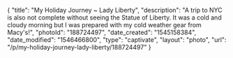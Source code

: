 {
    "title": "My Holiday Journey ~ Lady Liberty",
    "description": "A trip to NYC is also not complete without seeing the Statue of Liberty.  It was a cold and cloudy morning but I was prepared with my cold weather gear from Macy's!",
    "photoId": "188724497",
    "date_created": "1545158384",
    "date_modified": "1546466800",
    "type": "captivate",
    "layout": "photo",
    "url": "\/p\/my-holiday-journey-lady-liberty\/188724497"
}